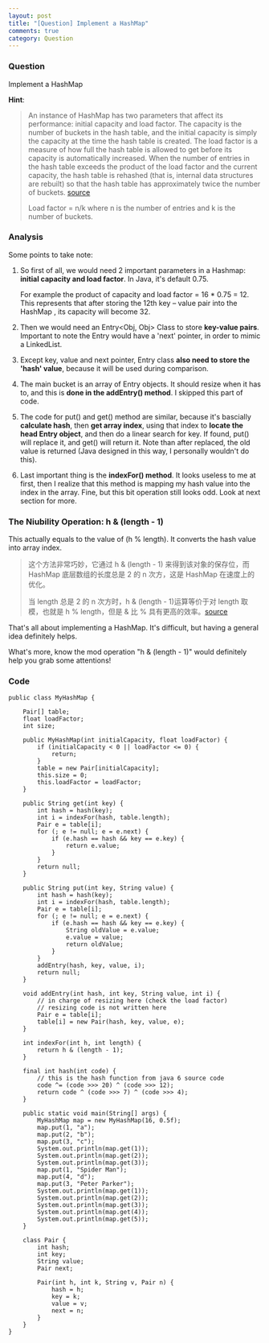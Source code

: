 ```yaml
---
layout: post
title: "[Question] Implement a HashMap"
comments: true
category: Question
---
```


### Question

Implement a HashMap

**Hint**:

> An instance of HashMap has two parameters that affect its performance: initial capacity and load factor. The capacity is the number of buckets in the hash table, and the initial capacity is simply the capacity at the time the hash table is created. The load factor is a measure of how full the hash table is allowed to get before its capacity is automatically increased. When the number of entries in the hash table exceeds the product of the load factor and the current capacity, the hash table is rehashed (that is, internal data structures are rebuilt) so that the hash table has approximately twice the number of buckets. [source](http://stackoverflow.com/a/10901821)
>
> Load factor = n/k where n is the number of entries and k is the number of buckets.

### Analysis

Some points to take note:

1. So first of all, we would need 2 important parameters in a Hashmap: **initial capacity and load factor**. In Java, it's default 0.75.

   For example the product of capacity and load factor = 16 \* 0.75 = 12. This represents that after storing the 12th key – value pair into the HashMap , its capacity will become 32.

1. Then we would need an Entry<Obj, Obj> Class to store **key-value pairs**. Important to note the Entry would have a 'next' pointer, in order to mimic a LinkedList.

1. Except key, value and next pointer, Entry class **also need to store the 'hash' value**, because it will be used during comparison.

1. The main bucket is an array of Entry objects. It should resize when it has to, and this is **done in the addEntry() method**. I skipped this part of code.

1. The code for put() and get() method are similar, because it's bascially **calculate hash**, then **get array index**, using that index to **locate the head Entry object**, and then do a linear search for key. If found, put() will replace it, and get() will return it. Note than after replaced, the old value is returned (Java designed in this way, I personally wouldn't do this).

1. Last important thing is the **indexFor() method**. It looks useless to me at first, then I realize that this method is mapping my hash value into the index in the array. Fine, but this bit operation still looks odd. Look at next section for more.

### The Niubility Operation: h & (length - 1)

This actually equals to the value of (h % length). It converts the hash value into array index.

> 这个方法非常巧妙，它通过 h & (length - 1) 来得到该对象的保存位，而 HashMap 底层数组的长度总是 2 的 n 次方，这是 HashMap 在速度上的优化。
>
> 当 length 总是 2 的 n 次方时，h & (length - 1)运算等价于对 length 取模，也就是 h % length，但是 & 比 % 具有更高的效率。[source](http://www.cnblogs.com/-clq/archive/2012/01/11/2318870.html)

That's all about implementing a HashMap. It's difficult, but having a general idea definitely helps.

What's more, know the mod operation "h & (length - 1)" would definitely help you grab some attentions!

### Code

    public class MyHashMap {

        Pair[] table;
        float loadFactor;
        int size;

        public MyHashMap(int initialCapacity, float loadFactor) {
            if (initialCapacity < 0 || loadFactor <= 0) {
                return;
            }
            table = new Pair[initialCapacity];
            this.size = 0;
            this.loadFactor = loadFactor;
        }

        public String get(int key) {
            int hash = hash(key);
            int i = indexFor(hash, table.length);
            Pair e = table[i];
            for (; e != null; e = e.next) {
                if (e.hash == hash && key == e.key) {
                    return e.value;
                }
            }
            return null;
        }

        public String put(int key, String value) {
            int hash = hash(key);
            int i = indexFor(hash, table.length);
            Pair e = table[i];
            for (; e != null; e = e.next) {
                if (e.hash == hash && key == e.key) {
                    String oldValue = e.value;
                    e.value = value;
                    return oldValue;
                }
            }
            addEntry(hash, key, value, i);
            return null;
        }

        void addEntry(int hash, int key, String value, int i) {
            // in charge of resizing here (check the load factor)
            // resizing code is not written here
            Pair e = table[i];
            table[i] = new Pair(hash, key, value, e);
        }

        int indexFor(int h, int length) {
            return h & (length - 1);
        }

        final int hash(int code) {
            // this is the hash function from java 6 source code
            code ^= (code >>> 20) ^ (code >>> 12);
            return code ^ (code >>> 7) ^ (code >>> 4);
        }

        public static void main(String[] args) {
            MyHashMap map = new MyHashMap(16, 0.5f);
            map.put(1, "a");
            map.put(2, "b");
            map.put(3, "c");
            System.out.println(map.get(1));
            System.out.println(map.get(2));
            System.out.println(map.get(3));
            map.put(1, "Spider Man");
            map.put(4, "d");
            map.put(3, "Peter Parker");
            System.out.println(map.get(1));
            System.out.println(map.get(2));
            System.out.println(map.get(3));
            System.out.println(map.get(4));
            System.out.println(map.get(5));
        }

        class Pair {
            int hash;
            int key;
            String value;
            Pair next;

            Pair(int h, int k, String v, Pair n) {
                hash = h;
                key = k;
                value = v;
                next = n;
            }
        }
    }
